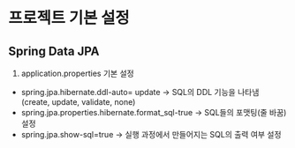 # 프로젝트 기본 설정

## Spring Data JPA

1. application.properties 기본 설정

 - spring.jpa.hibernate.ddl-auto= update
   -> SQL의 DDL 기능을 나타냄(create, update, validate, none)
 - spring.jpa.properties.hibernate.format_sql-true
   -> SQL들의 포맷팅(줄 바꿈) 설정
 - spring.jpa.show-sql=true
   -> 실행 과정에서 만들어지는 SQL의 출력 여부 설정
   
   
